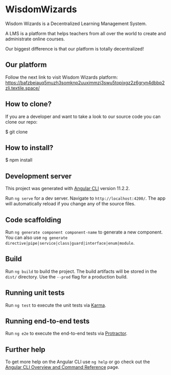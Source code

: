 # WisdomWizards

Wisdom Wizards is a Decentralized Learning Management System.

A LMS is a platform that helps teachers from all over the world to create and administrate online courses.

Our biggest difference is that our platform is totally decentralized!

## Our platform
Follow the next link to visit Wisdom Wizards platform: https://bafzbeiauq5muzh3somknp2uuximmzj3swu5topixgz2z6gryn4dbbp2zli.textile.space/ 

## How to clone?
If you are a developer and want to take a look to our source code you can clone our repo:

$ git clone 

## How to install?

$ npm install

## Development server

This project was generated with [Angular CLI](https://github.com/angular/angular-cli) version 11.2.2.

Run `ng serve` for a dev server. Navigate to `http://localhost:4200/`. The app will automatically reload if you change any of the source files.

## Code scaffolding

Run `ng generate component component-name` to generate a new component. You can also use `ng generate directive|pipe|service|class|guard|interface|enum|module`.

## Build

Run `ng build` to build the project. The build artifacts will be stored in the `dist/` directory. Use the `--prod` flag for a production build.

## Running unit tests

Run `ng test` to execute the unit tests via [Karma](https://karma-runner.github.io).

## Running end-to-end tests

Run `ng e2e` to execute the end-to-end tests via [Protractor](http://www.protractortest.org/).

## Further help

To get more help on the Angular CLI use `ng help` or go check out the [Angular CLI Overview and Command Reference](https://angular.io/cli) page.
